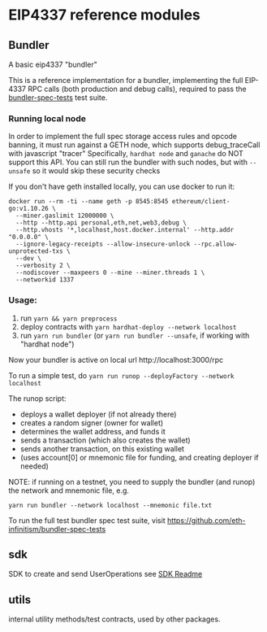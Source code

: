 # EIP4337 reference modules

## Bundler

A basic eip4337 "bundler"

This is a reference implementation for a bundler, implementing the full EIP-4337
RPC calls (both production and debug calls), required to pass the [bundler-spec-tests](https://github.com/eth-infinitism/bundler-spec-tests) test suite.

### Running local node

In order to implement the full spec storage access rules and opcode banning, it must run
against a GETH node, which supports debug_traceCall with javascript "tracer"
Specifically, `hardhat node` and `ganache` do NOT support this API.
You can still run the bundler with such nodes, but with `--unsafe` so it would skip these security checks

If you don't have geth installed locally, you can use docker to run it:

```
docker run --rm -ti --name geth -p 8545:8545 ethereum/client-go:v1.10.26 \
  --miner.gaslimit 12000000 \
  --http --http.api personal,eth,net,web3,debug \
  --http.vhosts '*,localhost,host.docker.internal' --http.addr "0.0.0.0" \
  --ignore-legacy-receipts --allow-insecure-unlock --rpc.allow-unprotected-txs \
  --dev \
  --verbosity 2 \
  --nodiscover --maxpeers 0 --mine --miner.threads 1 \
  --networkid 1337
```

### Usage:

1. run `yarn && yarn preprocess`
2. deploy contracts with `yarn hardhat-deploy --network localhost`
3. run `yarn run bundler`
   (or `yarn run bundler --unsafe`, if working with "hardhat node")

Now your bundler is active on local url http://localhost:3000/rpc

To run a simple test, do `yarn run runop --deployFactory --network localhost`

The runop script:

- deploys a wallet deployer (if not already there)
- creates a random signer (owner for wallet)
- determines the wallet address, and funds it
- sends a transaction (which also creates the wallet)
- sends another transaction, on this existing wallet
- (uses account[0] or mnemonic file for funding, and creating deployer if needed)

NOTE: if running on a testnet, you need to supply the bundler (and runop) the network and mnemonic file, e.g.

`yarn run bundler --network localhost --mnemonic file.txt`

To run the full test bundler spec test suite, visit https://github.com/eth-infinitism/bundler-spec-tests

## sdk

SDK to create and send UserOperations
see [SDK Readme](./packages/sdk/README.md)

## utils

internal utility methods/test contracts, used by other packages.
